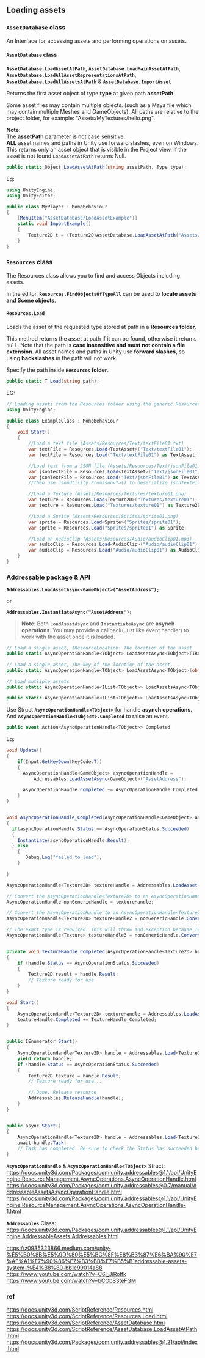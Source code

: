 ## Loading assets


### `AssetDatabase` class
An Interface for accessing assets and performing operations on assets.

#### `AssetDatabase` class

**`AssetDatabase.LoadAssetAtPath`**, **`AssetDatabase.LoadMainAssetAtPath`**, **`AssetDatabase.LoadAllAssetRepresentationsAtPath`**, **`AssetDatabase.LoadAllAssetsAtPath`** & **`AssetDatabase.ImportAsset`**


Returns the first asset object of type **type** at given path **assetPath**.

Some asset files may contain multiple objects. (such as a Maya file which may contain multiple Meshes and GameObjects). All paths are relative to the project folder, for example: "Assets/MyTextures/hello.png".  
  
**Note:**  
The **assetPath** parameter is not case sensitive.  
**ALL** asset names and paths in Unity use forward slashes, even on Windows.  
This returns only an asset object that is visible in the Project view. If the asset is not found `LoadAssetAtPath` returns Null.

```cs
public static Object LoadAssetAtPath(string assetPath, Type type);
```

Eg:
```cs
using UnityEngine;
using UnityEditor;

public class MyPlayer : MonoBehaviour
{
    [MenuItem("AssetDatabase/LoadAssetExample")]
    static void ImportExample()
    {
        Texture2D t = (Texture2D)AssetDatabase.LoadAssetAtPath("Assets/Textures/texture.jpg", typeof(Texture2D));
    }
}
```

### `Resources` class
The Resources class allows you to find and access Objects including assets.

In the editor, **`Resources.FindObjectsOfTypeAll`** can be used to **locate assets and Scene objects**.

#### `Resources.Load`
Loads the asset of the requested type stored at path in a **Resources folder**.

This method returns the asset at path if it can be found, otherwise it returns `null`.
Note that the path is **case insensitive and must not contain a file extension**. All asset names and paths in Unity use **forward slashes**, so using **backslashes** in the path will not work.

Specify the path inside **`Resources` folder**.

```cs
public static T Load(string path);
```

EG:

```cs
// Loading assets from the Resources folder using the generic Resources.Load<T>(path) method
using UnityEngine;

public class ExampleClass : MonoBehaviour
{
    void Start()
    {
        //Load a text file (Assets/Resources/Text/textFile01.txt)
        var textFile = Resources.Load<TextAsset>("Text/textFile01");
        var textFile = Resources.Load("Text/textFile01") as TextAsset;

        //Load text from a JSON file (Assets/Resources/Text/jsonFile01.json)
        var jsonTextFile = Resources.Load<TextAsset>("Text/jsonFile01");
        var jsonTextFile = Resources.Load("Text/jsonFile01") as TextAsset;
        //Then use JsonUtility.FromJson<T>() to deserialize jsonTextFile into an object

        //Load a Texture (Assets/Resources/Textures/texture01.png)
        var texture = Resources.Load<Texture2D>("Textures/texture01");
        var texture = Resources.Load("Textures/texture01") as Texture2D;

        //Load a Sprite (Assets/Resources/Sprites/sprite01.png)
        var sprite = Resources.Load<Sprite>("Sprites/sprite01");
        var sprite = Resources.Load("Sprites/sprite01") as Sprite;

        //Load an AudioClip (Assets/Resources/Audio/audioClip01.mp3)
        var audioClip = Resources.Load<AudioClip>("Audio/audioClip01");
        var audioClip = Resources.Load("Audio/audioClip01") as AudioClip;
    }
}
```

### Addressable package & API

**`Addressables.LoadAssetAsync<GameObject>("AssetAddress");`**

or

**`Addressables.InstantiateAsync("AssetAddress");`**


> **Note**: Both **`LoadAssetAsync`** and **`InstantiateAsync`** are **asynch operations**. You may provide a callback(Just like event handler) to work with the asset once it is loaded.

```cs
// Load a single asset, IResourceLocation: The location of the asset.
public static AsyncOperationHandle<TObject> LoadAssetAsync<TObject>(IResourceLocation location)

// Load a single asset, The key of the location of the asset.
public static AsyncOperationHandle<TObject> LoadAssetAsync<TObject>(object key)

// Load mutliple assets
public static AsyncOperationHandle<IList<TObject>> LoadAssetsAsync<TObject>(IList<object> keys, Action<TObject> callback, Addressables.MergeMode mode)

public static AsyncOperationHandle<IList<TObject>> LoadAssetsAsync<TObject>(object key, Action<TObject> callback)
```


Use Struct **`AsyncOperationHandle<TObject>`** for handle **asynch operations**. And 
**`AsyncOperationHandle<TObject>.Completed`** to raise an event. 

```cs
public event Action<AsyncOperationHandle<TObject>> Completed
```

Eg:

```cs
void Update()
{
    if(Input.GetKeyDown(KeyCode.T))
    {
      AsyncOperationHandle<GameObject> asyncOperationHandle =
          Addressables.LoadAssetAsync<GameObject>("AssetAddress");

      asyncOperationHandle.Completed += AsyncOperationHandle_Completed;
    }
}


void AsyncOperationHandle_Completed(AsyncOperationHandle<GameObject> asyncOperationHandle)
{
  if(asyncOperationHandle.Status == AsyncOperationStatus.Succeeded)
  {
    Instantiate(asyncOperationHandle.Result);
  } else
    {
       Debug.Log("failed to load");
    }

}

```

```cs
AsyncOperationHandle<Texture2D> textureHandle = Addressables.LoadAsset<Texture2D>("mytexture");

// Convert the AsyncOperationHandle<Texture2D> to an AsyncOperationHandle
AsyncOperationHandle nonGenericHandle = textureHandle;

// Convert the AsyncOperationHandle to an AsyncOperationHandle<Texture2D>
AsyncOperationHandle<Texture2D> textureHandle2 = nonGenericHandle.Convert<Texture2D>();

// The exact type is required. This will throw and exception because Texture2D is required
AsyncOperationHandle<Texture> textureHandle3 = nonGenericHandle.Convert<Texture>();


private void TextureHandle_Completed(AsyncOperationHandle<Texture2D> handle)
{
    if (handle.Status == AsyncOperationStatus.Succeeded)
    {
        Texture2D result = handle.Result;
        // Texture ready for use
    }
}

void Start()
{
    AsyncOperationHandle<Texture2D> textureHandle = Addressables.LoadAsset<Texture2D>("mytexture");
    textureHandle.Completed += TextureHandle_Completed;
}


public IEnumerator Start()
{
    AsyncOperationHandle<Texture2D> handle = Addressables.Load<Texture2D>("mytexture");
    yield return handle;
    if (handle.Status == AsyncOperationStatus.Succeeded)
    {
        Texture2D texture = handle.Result;
        // Texture ready for use...

        // Done. Release resource
        Addressables.ReleaseHandle(handle);
    }
}


public async Start()
{
    AsyncOperationHandle<Texture2D> handle = Addressables.Load<Texture2D>("mytexture");
    await handle.Task;
    // Task has completed. Be sure to check the Status has succeeded before getting the Result
}

```


**`AsyncOperationHandle`** & **`AsyncOperationHandle<TObject>`** Struct: \
https://docs.unity3d.com/Packages/com.unity.addressables@1.1/api/UnityEngine.ResourceManagement.AsyncOperations.AsyncOperationHandle.html \
https://docs.unity3d.com/Packages/com.unity.addressables@0.7/manual/AddressableAssetsAsyncOperationHandle.html \
https://docs.unity3d.com/Packages/com.unity.addressables@1.1/api/UnityEngine.ResourceManagement.AsyncOperations.AsyncOperationHandle-1.html


**`Addressables`** Class: \
https://docs.unity3d.com/Packages/com.unity.addressables@1.1/api/UnityEngine.AddressableAssets.Addressables.html


https://z0935323866.medium.com/unity-%E5%B0%8B%E5%9D%80%E5%BC%8F%E8%B3%87%E6%BA%90%E7%AE%A1%E7%90%86%E7%B3%BB%E7%B5%B1addressable-assets-system-%E4%B8%80-bb1e99014a88 \
https://www.youtube.com/watch?v=C6i_JiRoIfk \
https://www.youtube.com/watch?v=bCObS3teFGM


### ref 
https://docs.unity3d.com/ScriptReference/Resources.html \
https://docs.unity3d.com/ScriptReference/Resources.Load.html \
https://docs.unity3d.com/ScriptReference/AssetDatabase.html \
https://docs.unity3d.com/ScriptReference/AssetDatabase.LoadAssetAtPath.html \
https://docs.unity3d.com/Packages/com.unity.addressables@1.21/api/index.html
